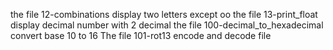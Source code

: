 the file 12-combinations display two letters except oo
the file 13-print_float display decimal number with 2 decimal
the file 100-decimal_to_hexadecimal convert base 10 to 16
The file 101-rot13 encode and decode file
